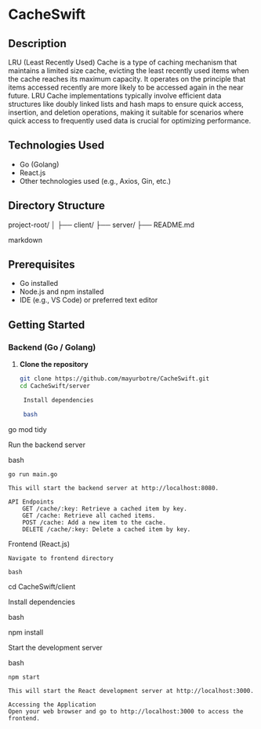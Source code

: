# CacheSwift

## Description
LRU (Least Recently Used) Cache is a type of caching mechanism that maintains a limited size cache, evicting the least recently used items when the cache reaches its maximum capacity. It operates on the principle that items accessed recently are more likely to be accessed again in the near future. LRU Cache implementations typically involve efficient data structures like doubly linked lists and hash maps to ensure quick access, insertion, and deletion operations, making it suitable for scenarios where quick access to frequently used data is crucial for optimizing performance.

## Technologies Used
- Go (Golang)
- React.js
- Other technologies used (e.g., Axios, Gin, etc.)

## Directory Structure

project-root/
│
├── client/
├── server/
├── README.md

markdown


## Prerequisites
- Go installed
- Node.js and npm installed
- IDE (e.g., VS Code) or preferred text editor

## Getting Started

### Backend (Go / Golang)

1. **Clone the repository**
   ```bash
   git clone https://github.com/mayurbotre/CacheSwift.git
   cd CacheSwift/server

    Install dependencies

    bash

go mod tidy

Run the backend server

bash

    go run main.go

    This will start the backend server at http://localhost:8080.

    API Endpoints
        GET /cache/:key: Retrieve a cached item by key.
        GET /cache: Retrieve all cached items.
        POST /cache: Add a new item to the cache.
        DELETE /cache/:key: Delete a cached item by key.

Frontend (React.js)

    Navigate to frontend directory

    bash

cd CacheSwift/client

Install dependencies

bash

npm install

Start the development server

bash

    npm start

    This will start the React development server at http://localhost:3000.

    Accessing the Application
    Open your web browser and go to http://localhost:3000 to access the frontend.
